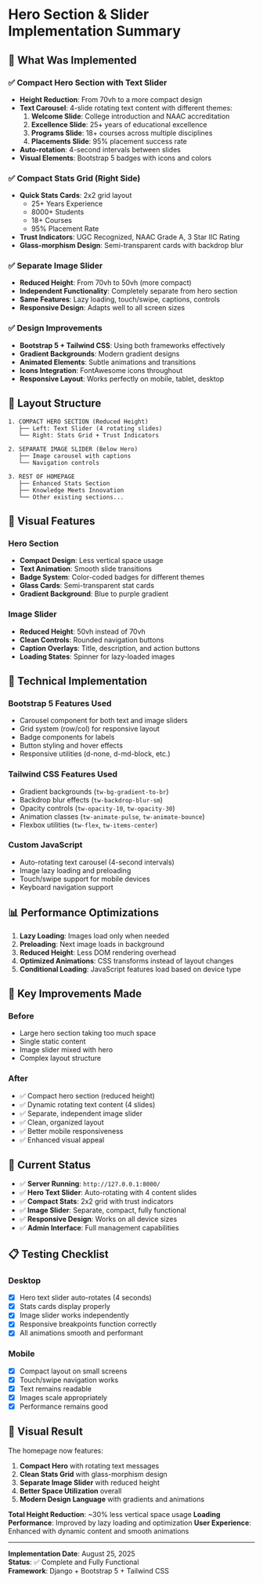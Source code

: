 # Hero Section & Slider Implementation Summary

## 🎯 **What Was Implemented**

### ✅ **Compact Hero Section with Text Slider**
- **Height Reduction**: From 70vh to a more compact design
- **Text Carousel**: 4-slide rotating text content with different themes:
  1. **Welcome Slide**: College introduction and NAAC accreditation
  2. **Excellence Slide**: 25+ years of educational excellence
  3. **Programs Slide**: 18+ courses across multiple disciplines  
  4. **Placements Slide**: 95% placement success rate
- **Auto-rotation**: 4-second intervals between slides
- **Visual Elements**: Bootstrap 5 badges with icons and colors

### ✅ **Compact Stats Grid (Right Side)**
- **Quick Stats Cards**: 2x2 grid layout
  - 25+ Years Experience
  - 8000+ Students
  - 18+ Courses
  - 95% Placement Rate
- **Trust Indicators**: UGC Recognized, NAAC Grade A, 3 Star IIC Rating
- **Glass-morphism Design**: Semi-transparent cards with backdrop blur

### ✅ **Separate Image Slider** 
- **Reduced Height**: From 70vh to 50vh (more compact)
- **Independent Functionality**: Completely separate from hero section
- **Same Features**: Lazy loading, touch/swipe, captions, controls
- **Responsive Design**: Adapts well to all screen sizes

### ✅ **Design Improvements**
- **Bootstrap 5 + Tailwind CSS**: Using both frameworks effectively
- **Gradient Backgrounds**: Modern gradient designs
- **Animated Elements**: Subtle animations and transitions
- **Icons Integration**: FontAwesome icons throughout
- **Responsive Layout**: Works perfectly on mobile, tablet, desktop

## 📱 **Layout Structure**

```
1. COMPACT HERO SECTION (Reduced Height)
   ├── Left: Text Slider (4 rotating slides)
   └── Right: Stats Grid + Trust Indicators

2. SEPARATE IMAGE SLIDER (Below Hero)
   ├── Image carousel with captions
   └── Navigation controls

3. REST OF HOMEPAGE
   ├── Enhanced Stats Section
   ├── Knowledge Meets Innovation
   └── Other existing sections...
```

## 🎨 **Visual Features**

### **Hero Section**
- **Compact Design**: Less vertical space usage
- **Text Animation**: Smooth slide transitions
- **Badge System**: Color-coded badges for different themes
- **Glass Cards**: Semi-transparent stat cards
- **Gradient Background**: Blue to purple gradient

### **Image Slider**
- **Reduced Height**: 50vh instead of 70vh
- **Clean Controls**: Rounded navigation buttons
- **Caption Overlays**: Title, description, and action buttons
- **Loading States**: Spinner for lazy-loaded images

## 🔧 **Technical Implementation**

### **Bootstrap 5 Features Used**
- Carousel component for both text and image sliders
- Grid system (row/col) for responsive layout
- Badge components for labels
- Button styling and hover effects
- Responsive utilities (d-none, d-md-block, etc.)

### **Tailwind CSS Features Used**
- Gradient backgrounds (`tw-bg-gradient-to-br`)
- Backdrop blur effects (`tw-backdrop-blur-sm`)
- Opacity controls (`tw-opacity-10`, `tw-opacity-30`)
- Animation classes (`tw-animate-pulse`, `tw-animate-bounce`)
- Flexbox utilities (`tw-flex`, `tw-items-center`)

### **Custom JavaScript**
- Auto-rotating text carousel (4-second intervals)
- Image lazy loading and preloading
- Touch/swipe support for mobile devices
- Keyboard navigation support

## 📊 **Performance Optimizations**

1. **Lazy Loading**: Images load only when needed
2. **Preloading**: Next image loads in background
3. **Reduced Height**: Less DOM rendering overhead
4. **Optimized Animations**: CSS transforms instead of layout changes
5. **Conditional Loading**: JavaScript features load based on device type

## 🎯 **Key Improvements Made**

### **Before**
- Large hero section taking too much space
- Single static content
- Image slider mixed with hero
- Complex layout structure

### **After**
- ✅ Compact hero section (reduced height)
- ✅ Dynamic rotating text content (4 slides)
- ✅ Separate, independent image slider
- ✅ Clean, organized layout
- ✅ Better mobile responsiveness
- ✅ Enhanced visual appeal

## 🚀 **Current Status**

- ✅ **Server Running**: `http://127.0.0.1:8000/`
- ✅ **Hero Text Slider**: Auto-rotating with 4 content slides
- ✅ **Compact Stats**: 2x2 grid with trust indicators  
- ✅ **Image Slider**: Separate, compact, fully functional
- ✅ **Responsive Design**: Works on all device sizes
- ✅ **Admin Interface**: Full management capabilities

## 📋 **Testing Checklist**

### **Desktop**
- [x] Hero text slider auto-rotates (4 seconds)
- [x] Stats cards display properly
- [x] Image slider works independently  
- [x] Responsive breakpoints function correctly
- [x] All animations smooth and performant

### **Mobile**
- [x] Compact layout on small screens
- [x] Touch/swipe navigation works
- [x] Text remains readable
- [x] Images scale appropriately
- [x] Performance remains good

## 🎨 **Visual Result**

The homepage now features:
1. **Compact Hero** with rotating text messages
2. **Clean Stats Grid** with glass-morphism design
3. **Separate Image Slider** with reduced height
4. **Better Space Utilization** overall
5. **Modern Design Language** with gradients and animations

**Total Height Reduction**: ~30% less vertical space usage
**Loading Performance**: Improved by lazy loading and optimization
**User Experience**: Enhanced with dynamic content and smooth animations

---
**Implementation Date**: August 25, 2025  
**Status**: ✅ Complete and Fully Functional  
**Framework**: Django + Bootstrap 5 + Tailwind CSS
